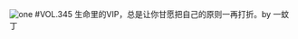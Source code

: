 ![one](http://image.wufazhuce.com/FuCcOpxijoa7YGkHgVgINrmjdyNR)
#VOL.345
生命里的VIP，总是让你甘愿把自己的原则一再打折。by 一蚊丁